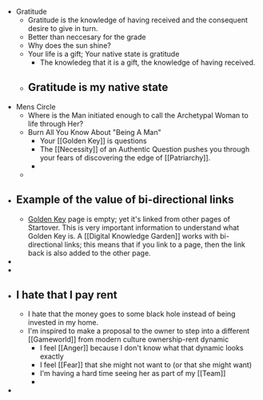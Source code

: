 - Gratitude
	- Gratitude is the knowledge of having received and the consequent desire to give in turn.
	- Better than neccesary for the grade
	- Why does the sun shine?
	- Your life is a gift; Your native state is gratitude
		- The knowledeg that it is a gift, the knowledge of having received.
	- ## Gratitude is my native state
- Mens Circle
	- Where is the Man initiated enough to call the Archetypal Woman to life through Her?
	- Burn All You Know About "Being A Man"
		- Your [[Golden Key]] is questions
		- The [[Necessity]] of an Authentic Question pushes you through your fears of discovering the edge of [[Patriarchy]].
		-
	-
- ## Example of the value of bi-directional links
	- [Golden Key](http://goldenkey.mystrikingly.com/) page is empty; yet it's linked from other pages of Startover. This is very important information to understand what Golden Key is. A [[Digital Knowledge Garden]] works with bi-directional links; this means that if you link to a page, then the link back is also added to the other page.
-
-
- ## I hate that I pay rent
	- I hate that the money goes to some black hole instead of being invested in my home.
	- I'm inspired to make a proposal to the owner to step into a different [[Gameworld]] from modern culture ownership-rent dynamic
		- I feel [[Anger]] because I don't know what that dynamic looks exactly
		- I feel [[Fear]] that she might not want to (or that she might want)
		- I'm having a hard time seeing her as part of my [[Team]]
		-
-